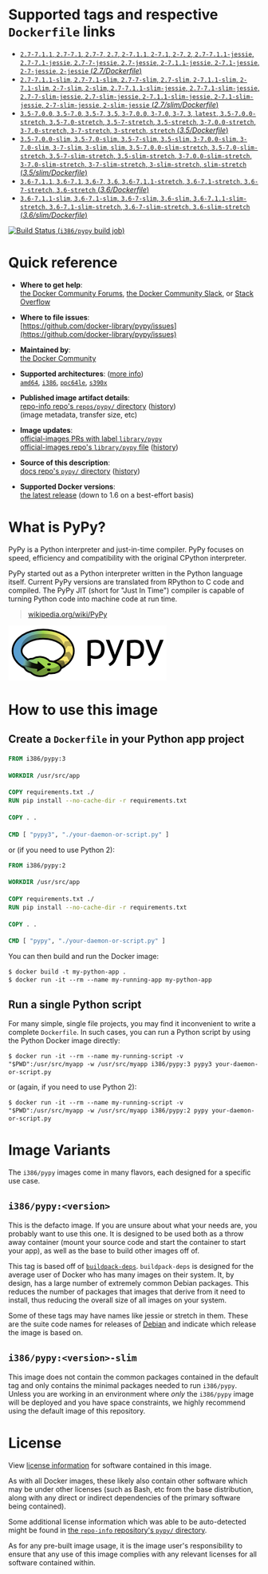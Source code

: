 <!--

********************************************************************************

WARNING:

    DO NOT EDIT "pypy/README.md"

    IT IS AUTO-GENERATED

    (from the other files in "pypy/" combined with a set of templates)

********************************************************************************

-->

# Supported tags and respective `Dockerfile` links

-	[`2.7-7.1.1`, `2.7-7.1`, `2.7-7`, `2.7`, `2-7.1.1`, `2-7.1`, `2-7`, `2`, `2.7-7.1.1-jessie`, `2.7-7.1-jessie`, `2.7-7-jessie`, `2.7-jessie`, `2-7.1.1-jessie`, `2-7.1-jessie`, `2-7-jessie`, `2-jessie` (*2.7/Dockerfile*)](https://github.com/docker-library/pypy/blob/f1cf0a1612c182313f93ab54bf0b1d288b95cf3d/2.7/Dockerfile)
-	[`2.7-7.1.1-slim`, `2.7-7.1-slim`, `2.7-7-slim`, `2.7-slim`, `2-7.1.1-slim`, `2-7.1-slim`, `2-7-slim`, `2-slim`, `2.7-7.1.1-slim-jessie`, `2.7-7.1-slim-jessie`, `2.7-7-slim-jessie`, `2.7-slim-jessie`, `2-7.1.1-slim-jessie`, `2-7.1-slim-jessie`, `2-7-slim-jessie`, `2-slim-jessie` (*2.7/slim/Dockerfile*)](https://github.com/docker-library/pypy/blob/f1cf0a1612c182313f93ab54bf0b1d288b95cf3d/2.7/slim/Dockerfile)
-	[`3.5-7.0.0`, `3.5-7.0`, `3.5-7`, `3.5`, `3-7.0.0`, `3-7.0`, `3-7`, `3`, `latest`, `3.5-7.0.0-stretch`, `3.5-7.0-stretch`, `3.5-7-stretch`, `3.5-stretch`, `3-7.0.0-stretch`, `3-7.0-stretch`, `3-7-stretch`, `3-stretch`, `stretch` (*3.5/Dockerfile*)](https://github.com/docker-library/pypy/blob/b3ee440a1a459e63001454e5a9e1f20da439edab/3.5/Dockerfile)
-	[`3.5-7.0.0-slim`, `3.5-7.0-slim`, `3.5-7-slim`, `3.5-slim`, `3-7.0.0-slim`, `3-7.0-slim`, `3-7-slim`, `3-slim`, `slim`, `3.5-7.0.0-slim-stretch`, `3.5-7.0-slim-stretch`, `3.5-7-slim-stretch`, `3.5-slim-stretch`, `3-7.0.0-slim-stretch`, `3-7.0-slim-stretch`, `3-7-slim-stretch`, `3-slim-stretch`, `slim-stretch` (*3.5/slim/Dockerfile*)](https://github.com/docker-library/pypy/blob/abb5b517964511ac622572f07f54c21d58849dfe/3.5/slim/Dockerfile)
-	[`3.6-7.1.1`, `3.6-7.1`, `3.6-7`, `3.6`, `3.6-7.1.1-stretch`, `3.6-7.1-stretch`, `3.6-7-stretch`, `3.6-stretch` (*3.6/Dockerfile*)](https://github.com/docker-library/pypy/blob/113b29602a8a490730425df7a0ea14632ca7bfb8/3.6/Dockerfile)
-	[`3.6-7.1.1-slim`, `3.6-7.1-slim`, `3.6-7-slim`, `3.6-slim`, `3.6-7.1.1-slim-stretch`, `3.6-7.1-slim-stretch`, `3.6-7-slim-stretch`, `3.6-slim-stretch` (*3.6/slim/Dockerfile*)](https://github.com/docker-library/pypy/blob/113b29602a8a490730425df7a0ea14632ca7bfb8/3.6/slim/Dockerfile)

[![Build Status](https://doi-janky.infosiftr.net/job/multiarch/job/i386/job/pypy/badge/icon) (`i386/pypy` build job)](https://doi-janky.infosiftr.net/job/multiarch/job/i386/job/pypy/)

# Quick reference

-	**Where to get help**:  
	[the Docker Community Forums](https://forums.docker.com/), [the Docker Community Slack](https://blog.docker.com/2016/11/introducing-docker-community-directory-docker-community-slack/), or [Stack Overflow](https://stackoverflow.com/search?tab=newest&q=docker)

-	**Where to file issues**:  
	[https://github.com/docker-library/pypy/issues](https://github.com/docker-library/pypy/issues)

-	**Maintained by**:  
	[the Docker Community](https://github.com/docker-library/pypy)

-	**Supported architectures**: ([more info](https://github.com/docker-library/official-images#architectures-other-than-amd64))  
	[`amd64`](https://hub.docker.com/r/amd64/pypy/), [`i386`](https://hub.docker.com/r/i386/pypy/), [`ppc64le`](https://hub.docker.com/r/ppc64le/pypy/), [`s390x`](https://hub.docker.com/r/s390x/pypy/)

-	**Published image artifact details**:  
	[repo-info repo's `repos/pypy/` directory](https://github.com/docker-library/repo-info/blob/master/repos/pypy) ([history](https://github.com/docker-library/repo-info/commits/master/repos/pypy))  
	(image metadata, transfer size, etc)

-	**Image updates**:  
	[official-images PRs with label `library/pypy`](https://github.com/docker-library/official-images/pulls?q=label%3Alibrary%2Fpypy)  
	[official-images repo's `library/pypy` file](https://github.com/docker-library/official-images/blob/master/library/pypy) ([history](https://github.com/docker-library/official-images/commits/master/library/pypy))

-	**Source of this description**:  
	[docs repo's `pypy/` directory](https://github.com/docker-library/docs/tree/master/pypy) ([history](https://github.com/docker-library/docs/commits/master/pypy))

-	**Supported Docker versions**:  
	[the latest release](https://github.com/docker/docker-ce/releases/latest) (down to 1.6 on a best-effort basis)

# What is PyPy?

PyPy is a Python interpreter and just-in-time compiler. PyPy focuses on speed, efficiency and compatibility with the original CPython interpreter.

PyPy started out as a Python interpreter written in the Python language itself. Current PyPy versions are translated from RPython to C code and compiled. The PyPy JIT (short for "Just In Time") compiler is capable of turning Python code into machine code at run time.

> [wikipedia.org/wiki/PyPy](https://en.wikipedia.org/wiki/PyPy)

![logo](https://raw.githubusercontent.com/docker-library/docs/ff804ee81e3f94dab5cd207a0a0504e5e67606dd/pypy/logo.png)

# How to use this image

## Create a `Dockerfile` in your Python app project

```dockerfile
FROM i386/pypy:3

WORKDIR /usr/src/app

COPY requirements.txt ./
RUN pip install --no-cache-dir -r requirements.txt

COPY . .

CMD [ "pypy3", "./your-daemon-or-script.py" ]
```

or (if you need to use Python 2):

```dockerfile
FROM i386/pypy:2

WORKDIR /usr/src/app

COPY requirements.txt ./
RUN pip install --no-cache-dir -r requirements.txt

COPY . .

CMD [ "pypy", "./your-daemon-or-script.py" ]
```

You can then build and run the Docker image:

```console
$ docker build -t my-python-app .
$ docker run -it --rm --name my-running-app my-python-app
```

## Run a single Python script

For many simple, single file projects, you may find it inconvenient to write a complete `Dockerfile`. In such cases, you can run a Python script by using the Python Docker image directly:

```console
$ docker run -it --rm --name my-running-script -v "$PWD":/usr/src/myapp -w /usr/src/myapp i386/pypy:3 pypy3 your-daemon-or-script.py
```

or (again, if you need to use Python 2):

```console
$ docker run -it --rm --name my-running-script -v "$PWD":/usr/src/myapp -w /usr/src/myapp i386/pypy:2 pypy your-daemon-or-script.py
```

# Image Variants

The `i386/pypy` images come in many flavors, each designed for a specific use case.

## `i386/pypy:<version>`

This is the defacto image. If you are unsure about what your needs are, you probably want to use this one. It is designed to be used both as a throw away container (mount your source code and start the container to start your app), as well as the base to build other images off of.

This tag is based off of [`buildpack-deps`](https://hub.docker.com/_/buildpack-deps/). `buildpack-deps` is designed for the average user of Docker who has many images on their system. It, by design, has a large number of extremely common Debian packages. This reduces the number of packages that images that derive from it need to install, thus reducing the overall size of all images on your system.

Some of these tags may have names like jessie or stretch in them. These are the suite code names for releases of [Debian](https://wiki.debian.org/DebianReleases) and indicate which release the image is based on.

## `i386/pypy:<version>-slim`

This image does not contain the common packages contained in the default tag and only contains the minimal packages needed to run `i386/pypy`. Unless you are working in an environment where *only* the `i386/pypy` image will be deployed and you have space constraints, we highly recommend using the default image of this repository.

# License

View [license information](https://bitbucket.org/pypy/pypy/src/c3ff0dd6252b6ba0d230f3624dbb4aab8973a1d0/LICENSE?at=default) for software contained in this image.

As with all Docker images, these likely also contain other software which may be under other licenses (such as Bash, etc from the base distribution, along with any direct or indirect dependencies of the primary software being contained).

Some additional license information which was able to be auto-detected might be found in [the `repo-info` repository's `pypy/` directory](https://github.com/docker-library/repo-info/tree/master/repos/pypy).

As for any pre-built image usage, it is the image user's responsibility to ensure that any use of this image complies with any relevant licenses for all software contained within.
